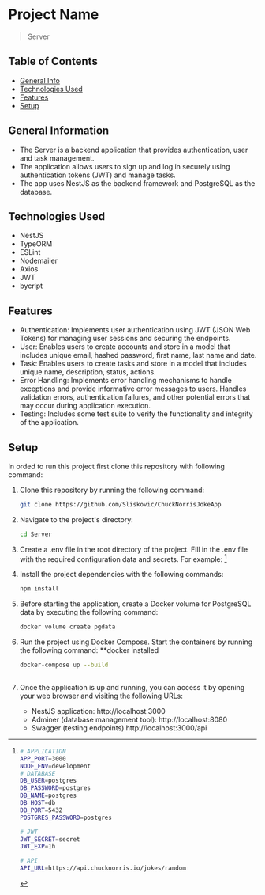 # Project Name

> Server

## Table of Contents

- [General Info](#general-information)
- [Technologies Used](#technologies-used)
- [Features](#features)
- [Setup](#setup)

## General Information

-  The Server is a backend application that provides authentication, user and task management.
-  The application allows users to sign up and log in securely using authentication tokens (JWT) and manage tasks.
-  The app uses NestJS as the backend framework and PostgreSQL as the database.

## Technologies Used

- NestJS 
- TypeORM
- ESLint
- Nodemailer
- Axios
- JWT
- bycript

## Features

- Authentication: Implements user authentication using JWT (JSON Web Tokens) for managing user sessions and securing the endpoints.
- User: Enables users to create accounts and store in a model that includes unique email, hashed password, first name, last name and date.
- Task: Enables users to create tasks and store in a model that includes unique name, description, status, actions.
- Error Handling: Implements error handling mechanisms to handle exceptions and provide informative error messages to users. Handles validation errors, authentication failures, and other potential errors that may occur during application execution.
- Testing: Includes some test suite to verify the functionality and integrity of the application. 

## Setup

In orded to run this project first clone this repository with following command:
1. Clone this repository by running the following command:

     ```bash
   git clone https://github.com/Sliskovic/ChuckNorrisJokeApp

2. Navigate to the project's directory:
   
     ```bash
   cd Server

3. Create a .env file in the root directory of the project.
  Fill in the .env file with the required configuration data and secrets. For example: [^.env]
     [^.env]:   ```bash
        # APPLICATION
        APP_PORT=3000
        NODE_ENV=development
        # DATABASE
        DB_USER=postgres
        DB_PASSWORD=postgres
        DB_NAME=postgres
        DB_HOST=db
        DB_PORT=5432
        POSTGRES_PASSWORD=postgres

        # JWT
        JWT_SECRET=secret
        JWT_EXP=1h

        # API
        API_URL=https://api.chucknorris.io/jokes/random 

4. Install the project dependencies with the following commands:
     ```bash
     npm install

5. Before starting the application, create a Docker volume for PostgreSQL data by executing the following command:
    ```bash
    docker volume create pgdata 

6. Run the project using Docker Compose. Start the containers by running the following command: **docker installed
    ```bash
    docker-compose up --build
  
7. Once the application is up and running, you can access it by opening your web browser and visiting the following URLs:
   - NestJS application: http://localhost:3000 
   - Adminer (database management tool): http://localhost:8080 
   - Swagger (testing endpoints) http://localhost:3000/api 



